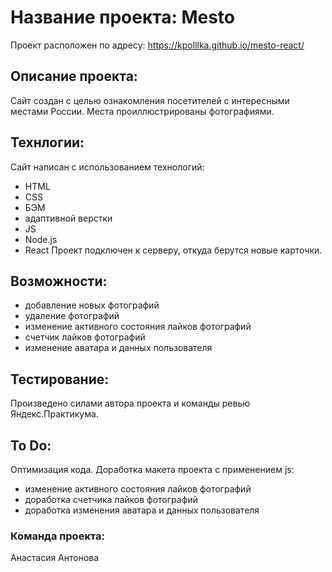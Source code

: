 # Название проекта: **Mesto**
Проект расположен по адресу: https://kpolllka.github.io/mesto-react/

## Описание проекта:
Сайт создан с целью ознакомления посетителей с интересными местами России.
Места проиллюстрированы фотографиями.

## Технлогии:
Сайт написан с использованием технологий:
- HTML
- CSS
- БЭМ
- адаптивной верстки
- JS
- Node.js
- React
Проект подключен к серверу, откуда берутся новые карточки.

## Возможности:
- добавление новых фотографий
- удаление фотографий
- изменение активного состояния лайков фотографий
- счетчик лайков фотографий
- изменение аватара и данных пользователя

## Тестирование:
Произведено силами автора проекта и команды ревью Яндекс.Практикума.

## To Do:
Оптимизация кода.
Доработка макета проекта с применением js:
- изменение активного состояния лайков фотографий
- доработка счетчика лайков фотографий
- доработка изменения аватара и данных пользователя

### Команда проекта:
Анастасия Антонова
